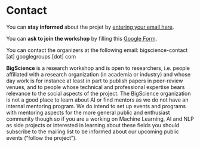 # Contact

You can **stay informed** about the projet by [entering your email here](https://docs.google.com/forms/d/e/1FAIpQLSe3gYSfNX6aKFwDVKdp-42w2kAldasdFjMJnHCUTdlgo-5lqQ/viewform).

You can **ask to join the workshop** by filling this [Google Form](https://docs.google.com/forms/d/e/1FAIpQLSdF68oPkylNhwrnyrdctdcs0831OULetgfYtr-aVxBg053zqA/viewform?usp=pp_url).

You can contact the organizers at the following email: bigscience-contact [at] googlegroups [dot] com

**BigScience** is a research workshop and is open to researchers, i.e. people affiliated with a research organization (in academia or industry) and whose day work is for instance at least in part to publish papers in peer-review venues, and to people whose technical and professional expertise bears relevance to the social aspects of the project. The BigScience organization is not a good place to learn about AI or find mentors as we do not have an internal mentoring program. We do intend to set up events and programs with mentoring aspects for the more general public and enthusiast community though so if you are a working on Machine Learning, AI and NLP as side projects or interested in learning about these fields you should subscribe to the mailing list to be informed about our upcoming public events (“follow the project”).
